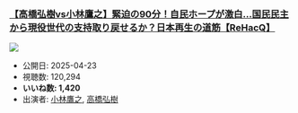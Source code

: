### [【高橋弘樹vs小林鷹之】緊迫の90分！自民ホープが激白…国民民主から現役世代の支持取り戻せるか？日本再生の道筋【ReHacQ】](https://www.youtube.com/watch?v=NSwPI5DtDOY)
[![](https://img.youtube.com/vi/NSwPI5DtDOY/sddefault.jpg)](https://www.youtube.com/watch?v=NSwPI5DtDOY)
-   公開日: 2025-04-23
-   視聴数: 120,294
-   **いいね数: 1,420**
-   出演者: [小林鷹之](/rehacq_fan/people/小林鷹之 "wikilink"), [高橋弘樹](/rehacq_fan/people/高橋弘樹 "wikilink")
